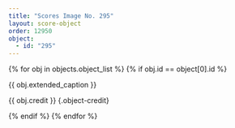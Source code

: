 ```yaml
---
title: "Scores Image No. 295"
layout: score-object
order: 12950
object:
  - id: "295"
---
```


{% for obj in objects.object_list %}
{% if obj.id == object[0].id %}

{{ obj.extended_caption }}

{{ obj.credit }} {.object-credit}

{% endif %}
{% endfor %}
